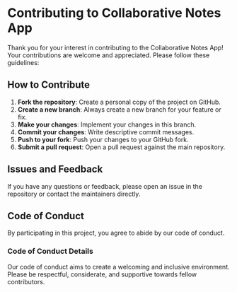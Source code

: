 # Contributing to Collaborative Notes App

Thank you for your interest in contributing to the Collaborative Notes App! Your contributions are welcome and appreciated. Please follow these guidelines:

## How to Contribute
1. **Fork the repository**: Create a personal copy of the project on GitHub.
2. **Create a new branch**: Always create a new branch for your feature or fix.
3. **Make your changes**: Implement your changes in this branch.
4. **Commit your changes**: Write descriptive commit messages.
5. **Push to your fork**: Push your changes to your GitHub fork.
6. **Submit a pull request**: Open a pull request against the main repository.

## Issues and Feedback
If you have any questions or feedback, please open an issue in the repository or contact the maintainers directly.

## Code of Conduct
By participating in this project, you agree to abide by our code of conduct.

### Code of Conduct Details
Our code of conduct aims to create a welcoming and inclusive environment. Please be respectful, considerate, and supportive towards fellow contributors.